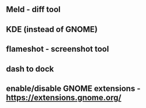 
## Meld - diff tool

## KDE (instead of GNOME)

## flameshot - screenshot tool

## dash to dock

## enable/disable GNOME extensions - https://extensions.gnome.org/
